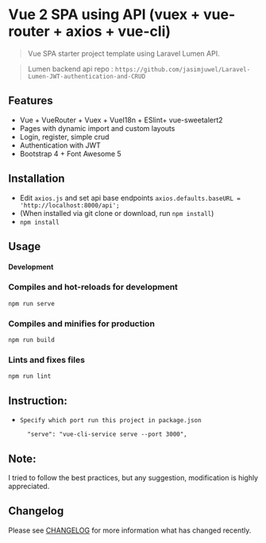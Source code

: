 # Vue 2 SPA using API (vuex + vue-router + axios + vue-cli)
> Vue SPA starter project template using Laravel Lumen API.

> Lumen backend api repo : `https://github.com/jasimjuwel/Laravel-Lumen-JWT-authentication-and-CRUD`

## Features

- Vue + VueRouter + Vuex + VueI18n + ESlint+ vue-sweetalert2
- Pages with dynamic import and custom layouts
- Login, register, simple crud
- Authentication with JWT
- Bootstrap 4 + Font Awesome 5

## Installation

- Edit `axios.js` and set api base endpoints `axios.defaults.baseURL = 'http://localhost:8000/api';`
- (When installed via git clone or download, run `npm install`)
- `npm install`

## Usage

#### Development

### Compiles and hot-reloads for development
```
npm run serve
```

### Compiles and minifies for production
```
npm run build
```

### Lints and fixes files
```
npm run lint
```
## Instruction:
*  `Specify which port run this project in package.json`

         "serve": "vue-cli-service serve --port 3000",


## Note:

I tried to follow the best practices, but any suggestion, modification is highly appreciated.

## Changelog

Please see [CHANGELOG](CHANGELOG.md) for more information what has changed recently.


